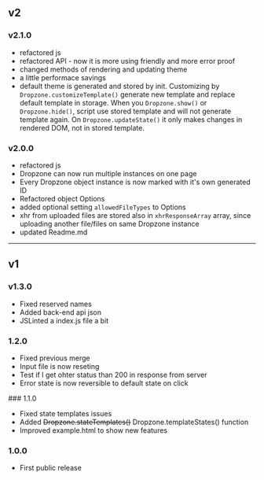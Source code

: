 ## v2

### v2.1.0

* refactored js
* refactored API - now it is more using friendly and more error proof
* changed methods of rendering and updating theme
* a little performace savings
* default theme is generated and stored by init. Customizing by `Dropzone.customizeTemplate()` generate new template and replace default template in storage. When you `Dropzone.show()` or `Dropzone.hide()`, script use stored template and will not generate template again. On `Dropzone.updateState()` it only makes changes in rendered DOM, not in stored template.

### v2.0.0

* refactored js
* Dropzone can now run multiple instances on one page
* Every Dropzone object instance is now marked with it's own generated ID
* Refactored object Options
* added optional setting `allowedFileTypes` to Options
* xhr from uploaded files are stored also in `xhrResponseArray` array, since uploading another file/files on same Dropzone instance
* updated Readme.md


---
## v1

### v1.3.0

* Fixed reserved names
* Added back-end api json
* JSLinted a index.js file a bit

### 1.2.0

* Fixed previous merge
* Input file is now reseting
* Test if I get ohter status than 200 in response from server
* Error state is now reversible to default state on click

### 1.1.0

* Fixed state templates issues
* Added ~~Dropzone.stateTemplates()~~ Dropzone.templateStates() function
* Improved example.html to show new features

### 1.0.0

* First public release